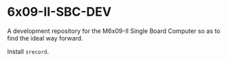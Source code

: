 # 6x09-II-SBC-DEV
A development repository for the M6x09-II Single Board Computer so as to find the ideal way forward.

Install `srecord`.
